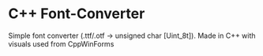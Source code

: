 # C++ Font-Converter
Simple font converter (.ttf/.otf -> unsigned char [Uint_8t]). Made in C++ with visuals used from CppWinForms
